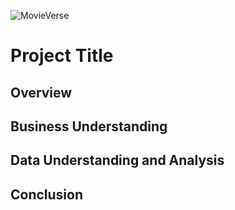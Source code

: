 ![MovieVerse](header_image.png)

# Project Title

## Overview

## Business Understanding

## Data Understanding and Analysis

## Conclusion
